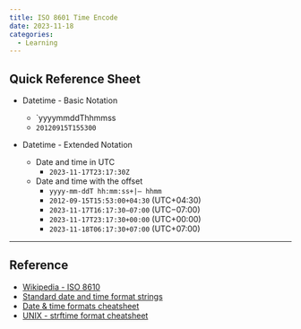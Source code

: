```yaml
---
title: ISO 8601 Time Encode
date: 2023-11-18
categories:
  - Learning
---
```


## Quick Reference Sheet

- Datetime - Basic Notation
	- `yyyymmddThhmmss
	- `20120915T155300`

- Datetime - Extended Notation 
	- Date and time in UTC
		- `2023-11-17T23:17:30Z`
	- Date and time with the offset
		- `yyyy-mm-ddT hh:mm:ss+|– hhmm`
		- `2012-09-15T15:53:00+04:30` (UTC+04:30)
		- `2023-11-17T16:17:30−07:00` (UTC−07:00)
		- `2023-11-17T23:17:30+00:00` (UTC+00:00)
		- `2023-11-18T06:17:30+07:00` (UTC+07:00)


---
## Reference 

- [Wikipedia - ISO 8610](https://en.wikipedia.org/wiki/ISO_8601)
- [Standard date and time format strings](https://learn.microsoft.com/en-us/dotnet/standard/base-types/standard-date-and-time-format-strings)
- [Date & time formats cheatsheet](https://devhints.io/datetime)
- [UNIX - strftime format cheatsheet](https://devhints.io/strftime)